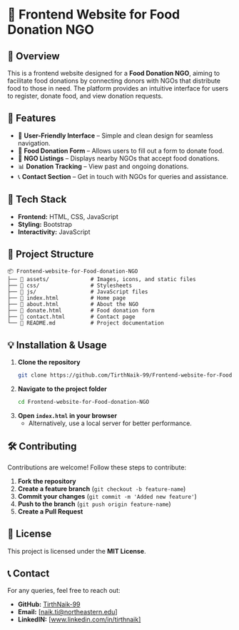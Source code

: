 # 🍲 Frontend Website for Food Donation NGO

## 📌 Overview
This is a frontend website designed for a **Food Donation NGO**, aiming to facilitate food donations by connecting donors with NGOs that distribute food to those in need. The platform provides an intuitive interface for users to register, donate food, and view donation requests.

## 🎯 Features
- 📌 **User-Friendly Interface** – Simple and clean design for seamless navigation.
- 📝 **Food Donation Form** – Allows users to fill out a form to donate food.
- 📍 **NGO Listings** – Displays nearby NGOs that accept food donations.
- 📊 **Donation Tracking** – View past and ongoing donations.
- 📞 **Contact Section** – Get in touch with NGOs for queries and assistance.

## 🚀 Tech Stack
- **Frontend:** HTML, CSS, JavaScript
- **Styling:** Bootstrap
- **Interactivity:** JavaScript

## 📂 Project Structure
```
📦 Frontend-website-for-Food-donation-NGO
├── 📁 assets/             # Images, icons, and static files
├── 📁 css/                # Stylesheets
├── 📁 js/                 # JavaScript files
├── 📄 index.html          # Home page
├── 📄 about.html          # About the NGO
├── 📄 donate.html         # Food donation form
├── 📄 contact.html        # Contact page
└── 📄 README.md           # Project documentation
```

## 💡 Installation & Usage
1. **Clone the repository**
   ```sh
   git clone https://github.com/TirthNaik-99/Frontend-website-for-Food-donation-NGO.git
   ```
2. **Navigate to the project folder**
   ```sh
   cd Frontend-website-for-Food-donation-NGO
   ```
3. **Open `index.html` in your browser**
   - Alternatively, use a local server for better performance.

## 🛠️ Contributing
Contributions are welcome! Follow these steps to contribute:
1. **Fork the repository**
2. **Create a feature branch** (`git checkout -b feature-name`)
3. **Commit your changes** (`git commit -m 'Added new feature'`)
4. **Push to the branch** (`git push origin feature-name`)
5. **Create a Pull Request**

## 📜 License
This project is licensed under the **MIT License**.

## 📞 Contact
For any queries, feel free to reach out:
- **GitHub:** [TirthNaik-99](https://github.com/TirthNaik-99)
- **Email:** [naik.ti@northeastern.edu]
- **LinkedIN:** [www.linkedin.com/in/tirthnaik]
